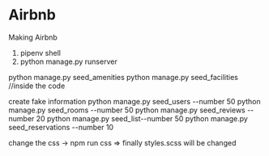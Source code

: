 # Airbnb

Making Airbnb

1. pipenv shell
2. python manage.py runserver

python manage.py seed_amenities
python manage.py seed_facilities
//inside the code

create fake information
python manage.py seed_users --number 50
python manage.py seed_rooms --number 50
python manage.py seed_reviews --number 20
python manage.py seed_list--number 50
python manage.py seed_reservations --number 10

change the css
-> npm run css => finally styles.scss will be changed
